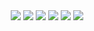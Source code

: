 <div align="center">
  <span><img src="https://img.shields.io/badge/hi-red?style=for-the-badge"></span>
  <span><img src="https://img.shields.io/badge/I'm-green?style=for-the-badge"></span>
  <span><img src="https://img.shields.io/badge/a-gray?style=for-the-badge"></span>
  <span><img src="https://img.shields.io/badge/fullstack-orange?style=for-the-badge"></span>
  <span><img src="https://img.shields.io/badge/web-blue?style=for-the-badge"></span>
  <span><img src="https://img.shields.io/badge/developer-purple?style=for-the-badge"></span>
  
</div>


<!-- <picture>
  <source media="(prefers-color-scheme: dark)" srcset="https://user-images.githubusercontent.com/25423296/163456776-7f95b81a-f1ed-45f7-b7ab-8fa810d529fa.png">
  <source media="(prefers-color-scheme: light)" srcset="https://user-images.githubusercontent.com/25423296/163456779-a8556205-d0a5-45e2-ac17-42d089e3c3f8.png">
  <img alt="Shows an illustrated sun in light mode and a moon with stars in dark mode." src="https://user-images.githubusercontent.com/25423296/163456779-a8556205-d0a5-45e2-ac17-42d089e3c3f8.png">
</picture> -->
<!-- 
https://github.com/abhisheknaiidu/awesome-github-profile-readme -->
